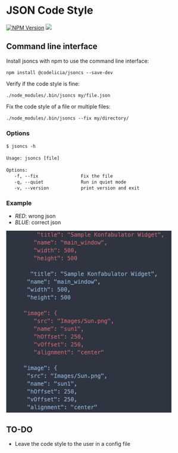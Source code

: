 JSON Code Style
=========

[![NPM Version](https://img.shields.io/npm/v/@codelicia/jsoncs)](https://www.npmjs.org/package/@codelicia/jsoncs)
![](https://github.com/codelicia/jsoncs/workflows/Continous%20Integration/badge.svg)

## Command line interface
Install jsoncs with npm to use the command line interface:

    npm install @codelicia/jsoncs --save-dev

Verify if the code style is fine:

    ./node_modules/.bin/jsoncs my/file.json

Fix the code style of a file or multiple files:

    ./node_modules/.bin/jsoncs --fix my/directory/

### Options 

    $ jsoncs -h

    Usage: jsoncs [file]

    Options:
       -f, --fix                Fix the file
       -q, --quiet              Run in quiet mode
       -v, --version            print version and exit

### Example

* _RED_: wrong json
* _BLUE_: correct json

![](./example.png)

## TO-DO

* Leave the code style to the user in a config file
